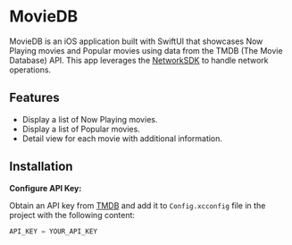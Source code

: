 # MovieDB

MovieDB is an iOS application built with SwiftUI that showcases Now Playing movies and Popular movies using data from the TMDB (The Movie Database) API. This app leverages the [NetworkSDK](https://github.com/Rimesh/NetworkSDK) to handle network operations.

## Features

- Display a list of Now Playing movies.
- Display a list of Popular movies.
- Detail view for each movie with additional information.

## Installation

**Configure API Key:**

Obtain an API key from [TMDB](https://developer.themoviedb.org/docs/getting-started) and add it to  `Config.xcconfig` file in the project with the following content:

```swift
API_KEY = YOUR_API_KEY
```
